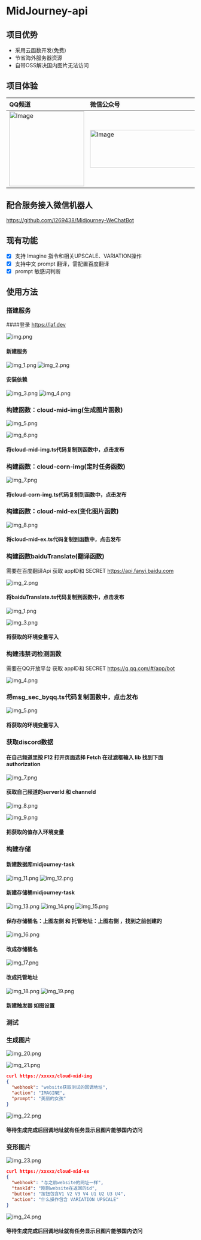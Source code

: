# MidJourney-api

## 项目优势
- 采用云函数开发(免费)
- 节省海外服务器资源
- 自带OSS解决国内图片无法访问

## 项目体验

| QQ频道                                                    | 微信公众号                                                      |                                        微信号                                        |
|:--------------------------------------------------------|:-----------------------------------------------------------|:---------------------------------------------------------------------------------:|
| <img src="img.png" alt="Image" width="200" height="200">| <img src="img_1.png" alt="Image" width="300" height="100"> | <img src="img_2.png" alt="Image" width="200" height="200"> |

## 配合服务接入微信机器人
https://github.com/l269438/Midjourney-WeChatBot

## 现有功能
- [x] 支持 Imagine 指令和相关UPSCALE、VARIATION操作
- [x] 支持中文 prompt 翻译，需配置百度翻译
- [x] prompt 敏感词判断

## 使用方法

### 搭建服务

####登录 https://laf.dev

![img.png](img/img.png)

#### 新建服务
![img_1.png](img/img_1.png)
![img_2.png](img/img_2.png)

#### 安装依赖
![img_3.png](img/img_3.png)
![img_4.png](img/img_4.png)

### 构建函数：cloud-mid-img(生成图片函数)

![img_5.png](img/img_5.png)

![img_6.png](img/img_6.png)
#### 将cloud-mid-img.ts代码复制到函数中，点击发布

### 构建函数：cloud-corn-img(定时任务函数)

![img_7.png](img/img_7.png)

#### 将cloud-corn-img.ts代码复制到函数中，点击发布

### 构建函数：cloud-mid-ex(变化图片函数)

![img_8.png](img/img_8.png)

#### 将cloud-mid-ex.ts代码复制到函数中，点击发布

### 构建函数baiduTranslate(翻译函数)
需要在百度翻译Api 获取 appID和 SECRET https://api.fanyi.baidu.com

![img_2.png](img2/img.png)

#### 将baiduTranslate.ts代码复制到函数中，点击发布

![img_1.png](img2/img_1.png)

![img_3.png](img2/img_3.png)

#### 将获取的环境变量写入

### 构建违禁词检测函数
需要在QQ开放平台 获取 appID和 SECRET https://q.qq.com/#/app/bot

![img_4.png](img2/img_4.png)

### 将msg_sec_byqq.ts代码复制函数中，点击发布

![img_5.png](img2/img_5.png)

#### 将获取的环境变量写入

### 获取discord数据

#### 在自己频道里按 F12 打开页面选择 Fetch 在过滤框输入 lib 找到下面authorization
![img_7.png](img2/img_7.png)

#### 获取自己频道的serverId 和 channeId 
![img_8.png](img2/img_8.png)


![img_9.png](img2/img_9.png)
#### 把获取的值存入环境变量

### 构建存储

#### 新建数据库midjourney-task
![img_11.png](img2/img_11.png)
![img_12.png](img2/img_12.png)

#### 新建存储桶midjourney-task
![img_13.png](img2/img_13.png)
![img_14.png](img2/img_14.png)
![img_15.png](img2/img_15.png)
#### 保存存储桶名：上图左侧 和 托管地址：上图右侧 ，找到之前创建的
![img_16.png](img2/img_16.png)
#### 改成存储桶名

![img_17.png](img2/img_17.png)
#### 改成托管地址

![img_18.png](img2/img_18.png)
![img_19.png](img2/img_19.png)
#### 新建触发器 如图设置

### 测试
### 生成图片

![img_20.png](img2/img_20.png)

![img_21.png](img2/img_21.png)
```json
curl https://xxxxx/cloud-mid-img
{
  "webhook": "website获取测试的回调地址",
  "action": "IMAGINE",
  "prompt": "美丽的女孩"
}
```
![img_22.png](img2/img_22.png)
#### 等待生成完成后回调地址就有任务显示且图片能够国内访问

### 变形图片

![img_23.png](img2/img_23.png)
```json
curl https://xxxxx/cloud-mid-ex
{
  "webhook": "与之前website的网址一样",
  "taskId": "刚刚website在返回的id",
  "button": "按钮包含V1 V2 V3 V4 U1 U2 U3 U4",
  "action": "什么操作包含 VARIATION UPSCALE"
}
```
![img_24.png](img2/img_24.png)
#### 等待生成完成后回调地址就有任务显示且图片能够国内访问
